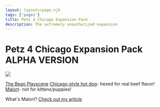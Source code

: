 ```yaml
---
layout: layouts/page.njk
tags: ['pages']
title: Petz 4 Chicago Expansion Pack
description: The extremely unauthorized expansion
---
```

# Petz 4 Chicago Expansion Pack ALPHA VERSION

![](https://cdn.glitch.com/e8c48446-7221-44a1-aabd-d809cd1d1e34%2FCleanShot%202021-07-19%20at%2021.17.39%402x.jpg?v=1626748268947)

[The Bean Playscene](https://cdn.glitch.com/e8c48446-7221-44a1-aabd-d809cd1d1e34%2FThe%20Bean.env?v=1626748333352)
[Chicago-style hot dog](https://cdn.glitch.com/e8c48446-7221-44a1-aabd-d809cd1d1e34%2Fhotdog.toy?v=1626748375795)- hexed for real beef flavor!
[Malort](https://cdn.glitch.com/e8c48446-7221-44a1-aabd-d809cd1d1e34%2Fmalort.toy?v=1626748402461)- not for kittens/puppies!

What's Malort? [Check out my article](https://www.npr.org/sections/thesalt/2013/04/15/177362556/how-swedish-malort-became-chicagos-mascot-bitter-drink)
